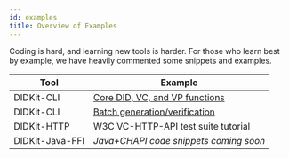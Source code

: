 ```yaml
---
id: examples
title: Overview of Examples
---
```


Coding is hard, and learning new tools is harder.  For those who learn best by example, we have heavily commented some snippets and examples.

|Tool|Example|
|---|---|
|DIDKit-CLI|[Core DID, VC, and VP functions][]|
|DIDKit-CLI|[Batch generation/verification][]|
|DIDKit-HTTP|W3C VC-HTTP-API test suite tutorial|
|DIDKit-Java-FFI|*Java+CHAPI code snippets coming soon*|

[Core DID, VC, and VP functions]: example--core-functions-in-bash.md
[Batch generation/verification]: example--batch-generation.md

